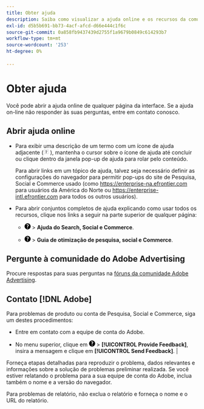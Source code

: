 ```yaml
---
title: Obter ajuda
description: Saiba como visualizar a ajuda online e os recursos da comunidade e como obter suporte técnico.
exl-id: d5b5b691-bb73-4acf-afcd-d66e444c1f6c
source-git-commit: 0a858fb9437439d2755f1a9679b0849c614293b7
workflow-type: tm+mt
source-wordcount: '253'
ht-degree: 0%

---
```


# Obter ajuda

Você pode abrir a ajuda online de qualquer página da interface. Se a ajuda on-line não responder às suas perguntas, entre em contato conosco.

## Abrir ajuda online

* Para exibir uma descrição de um termo com um ícone de ajuda adjacente (![Ícone da ajuda](/help/search-social-commerce/assets/help-field.png "Ícone da ajuda") ), mantenha o cursor sobre o ícone de ajuda até concluir ou clique dentro da janela pop-up de ajuda para rolar pelo conteúdo.

  Para abrir links em um tópico de ajuda, talvez seja necessário definir as configurações do navegador para permitir pop-ups do site de Pesquisa, Social e Commerce usado (como https://enterprise-na.efrontier.com para usuários da América do Norte ou https://enterprise-intl.efrontier.com para todos os outros usuários).

* Para abrir conjuntos completos de ajuda explicando como usar todos os recursos, clique nos links a seguir na parte superior de qualquer página:

   * ![Ajuda](/help/search-social-commerce/assets/help-main-menu.png "Ajuda") > **Ajuda do Search, Social e Commerce**.

   * ![Ajuda](/help/search-social-commerce/assets/help-main-menu.png "Ajuda") > **Guia de otimização de pesquisa, social e Commerce**.

## Pergunte à comunidade do Adobe Advertising

Procure respostas para suas perguntas na [fóruns da comunidade Adobe Advertising](https://experienceleaguecommunities.adobe.com/t5/adobe-advertising-cloud/ct-p/adobe-advertising-cloud-community).

## Contato [!DNL Adobe]

Para problemas de produto ou conta de Pesquisa, Social e Commerce, siga um destes procedimentos:

* Entre em contato com a equipe de conta do Adobe.

* No menu superior, clique em ![Ajuda](/help/search-social-commerce/assets/help-main-menu.png "Ajuda") > **[!UICONTROL Provide Feedback]**, insira a mensagem e clique em **[!UICONTROL Send Feedback]**. |

Forneça etapas detalhadas para reproduzir o problema, dados relevantes e informações sobre a solução de problemas preliminar realizada. Se você estiver relatando o problema para a sua equipe de conta do Adobe, inclua também o nome e a versão do navegador.

Para problemas de relatório, não exclua o relatório e forneça o nome e o URL do relatório.
